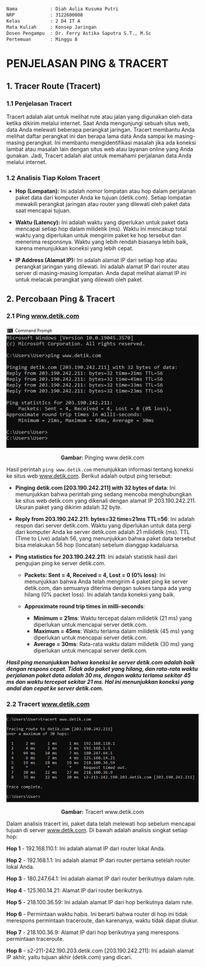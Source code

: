     Nama            : Diah Aulia Kusuma Putri
    NRP             : 3122600008
    Kelas           : 2 D4 IT A
    Mata Kuliah     : Konsep Jaringan
    Dosen Pengampu  : Dr. Ferry Astika Saputra S.T., M.Sc
    Pertemuan       : Minggu 8

# PENJELASAN PING & TRACERT

## 1. Tracer Route (Tracert)

### 1.1 Penjelasan Tracert

Tracert adalah alat untuk melihat rute atau jalan yang digunakan oleh data ketika dikirim melalui internet. Saat Anda mengunjungi sebuah situs web, data Anda melewati beberapa perangkat jaringan. Tracert membantu Anda melihat daftar perangkat ini dan berapa lama data Anda sampai ke masing-masing perangkat. Ini membantu mengidentifikasi masalah jika ada koneksi lambat atau masalah lain dengan situs web atau layanan online yang Anda gunakan. Jadi, Tracert adalah alat untuk memahami perjalanan data Anda melalui internet.

### 1.2 Analisis Tiap Kolom Tracert

- **Hop (Lompatan):** Ini adalah nomor lompatan atau hop dalam perjalanan paket data dari komputer Anda ke tujuan (detik.com). Setiap lompatan mewakili perangkat jaringan atau router yang dilewati oleh paket data saat mencapai tujuan.

- **Waktu (Latency):** Ini adalah waktu yang diperlukan untuk paket data mencapai setiap hop dalam milidetik (ms). Waktu ini mencakup total waktu yang diperlukan untuk mengirim paket ke hop tersebut dan menerima responsnya. Waktu yang lebih rendah biasanya lebih baik, karena menunjukkan koneksi yang lebih cepat.

- **IP Address (Alamat IP):** Ini adalah alamat IP dari setiap hop atau perangkat jaringan yang dilewati. Ini adalah alamat IP dari router atau server di masing-masing lompatan. Anda dapat melihat alamat IP ini untuk melacak perangkat yang dilewati oleh paket.

## 2. Percobaan Ping & Tracert

### 2.1 Ping www.detik.com

<div align="center">
<img src="./assets/ping-detik.JPG">
<p><strong>Gambar:</strong> Pinging www.detik.com</p>
</div>

Hasil perintah `ping www.detik.com` menunjukkan informasi tentang koneksi ke situs web www.detik.com. Berikut adalah output ping tersebut:

- **Pinging detik.com [203.190.242.211] with 32 bytes of data**: Ini menunjukkan bahwa perintah ping sedang mencoba menghubungkan ke situs web detik.com yang dikenali dengan alamat IP 203.190.242.211. Ukuran paket yang dikirim adalah 32 byte.

- **Reply from 203.190.242.211: bytes=32 time=21ms TTL=56**: Ini adalah respon dari server detik.com. Waktu yang diperlukan untuk data pergi dari komputer Anda ke server detik.com adalah 21 milidetik (ms). TTL (Time to Live) adalah 56, yang menunjukkan bahwa paket data tersebut bisa melakukan 56 hop (loncatan) sebelum dianggap kadaluarsa.

- **Ping statistics for 203.190.242.211**: Ini adalah statistik hasil dari pengujian ping ke server detik.com.

  - **Packets: Sent = 4, Received = 4, Lost = 0 (0% loss)**: Ini menunjukkan bahwa Anda telah mengirim 4 paket ping ke server detik.com, dan semuanya diterima dengan sukses tanpa ada yang hilang (0% packet loss). Ini adalah tanda koneksi yang baik.

  - **Approximate round trip times in milli-seconds**:
    - **Minimum = 21ms**: Waktu tercepat dalam milidetik (21 ms) yang diperlukan untuk mencapai server detik.com.
    - **Maximum = 45ms**: Waktu terlama dalam milidetik (45 ms) yang diperlukan untuk mencapai server detik.com.
    - **Average = 30ms**: Rata-rata waktu dalam milidetik (30 ms) yang diperlukan untuk mencapai server detik.com.

**_Hasil ping menunjukkan bahwa koneksi ke server detik.com adalah baik dengan respons cepat. Tidak ada paket yang hilang, dan rata-rata waktu perjalanan paket data adalah 30 ms, dengan waktu terlama sekitar 45 ms dan waktu tercepat sekitar 21 ms. Hal ini menunjukkan koneksi yang andal dan cepat ke server detik.com._**

### 2.2 Tracert www.detik.com

<div align="center">
<img src="./assets/tracert.JPG">
<p><strong>Gambar:</strong> Tracert www.detik.com</p>
</div>

Dalam analisis tracert ini, paket data telah melewati hop sebelum mencapai tujuan di server www.detik.com. Di bawah adalah analisis singkat setiap hop:

**Hop 1** - 192.168.110.1: Ini adalah alamat IP dari router lokal Anda.

**Hop 2** - 192.168.1.1: Ini adalah alamat IP dari router pertama setelah router lokal Anda.

**Hop 3** - 180.247.64.1: Ini adalah alamat IP dari router berikutnya dalam rute.

**Hop 4** - 125.160.14.21: Alamat IP dari router berikutnya.

**Hop 5** - 218.100.36.59: Ini adalah alamat IP dari hop berikutnya dalam rute.

**Hop 6** - Permintaan waktu habis. Ini berarti bahwa router di hop ini tidak merespons permintaan traceroute, dan karenanya, waktu tidak dapat diukur.

**Hop 7** - 218.100.36.9: Alamat IP dari hop berikutnya yang merespons permintaan traceroute.

**Hop 8** - s2-211-242.190.203.detik.com [203.190.242.211]: Ini adalah alamat IP akhir, yaitu tujuan akhir (detik.com) yang dicari.
